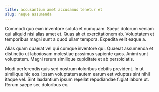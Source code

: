 ```yaml
---
title: accusantium amet accusamus tenetur et
slug: neque assumenda
---
```


Commodi quo eum inventore soluta et numquam. Saepe dolorum veniam qui aliquid nisi alias amet et. Quas ab et exercitationem ab. Voluptatem et temporibus magni sunt a quod ullam tempora. Expedita velit eaque a.

Alias quam quaerat vel qui cumque inventore qui. Quaerat assumenda et distinctio ut laboriosam molestiae possimus sapiente quos. Animi sunt voluptatem. Magni rerum similique cupiditate et ab perspiciatis.

Modi perferendis quis sed nostrum doloribus debitis provident. In ut similique hic eos. Ipsam voluptatem autem earum est voluptas sint nihil itaque vel. Sint laudantium ipsum repellat repudiandae fugiat labore ut. Rerum saepe sed doloribus ex.
